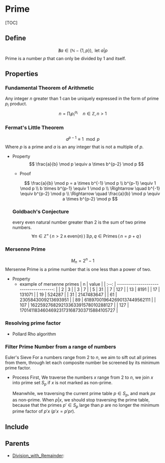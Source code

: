 # Prime

[TOC]

## Define

$$
\nexists a \in (\mathbb N - \{1, p\}), \text{ let } a | p  \tag{Prime}
$$
Prime is a number $p$ that can only be divided by $1$ and itself.

## Properties

### Fundamental Theorem of Arithmetic
Any integer $n$ greater than $1$ can be uniquely expressed in the form of prime $p_i$ product.   
$$
n = \prod_i p_i^{\alpha_i} \quad n \in \mathbb Z, n > 1
$$

### Fermat's Little Theorem

$$
a^{p-1} \equiv 1 \mod p
$$
Where $p$ is a prime and $a$ is an any integer that is not a multiple of $p$.

- Property
  $$
  \frac{a}{b} \mod p \equiv a \times b^{p-2} \mod p
  $$

  - Proof

      $$
      \frac{a}{b} \mod p = a \times b^{-1} \mod p  \\
      b^{p-1} \equiv 1 \mod p \\
      b \times b^{p-1} \equiv 1 \mod p  \\
      \Rightarrow \quad b^{-1} \equiv b^{p-2}  \mod p \\
      \Rightarrow \quad \frac{a}{b} \mod p \equiv a \times b^{p-2} \mod p
      $$

  ### Goldbach's Conjecture
  
  every even natural number greater than 2 is the sum of two prime numbers.
  $$
  \forall n \in \mathbb{Z}^+ \, (\, n > 2 \, \land \, \text{even}(n) \, ) \, \exists \, p, q \in \text{Primes} \, (\, n = p + q \, )
  $$

### Mersenne Prime

$$
M_n = 2^n - 1  \tag{Mersenne number}
$$
Mersenne Prime is a prime number that is one less than a power of two.

- Property
  - example of mersenne primes
    |  n   |                                   value |
    | :--: | --------------------------------------: |
    |  2   |                                       3 |
    |  3   |                                       7 |
    |  5   |                                      31 |
    |  7   |                                     127 |
    |  13  |                                    8191 |
    |  17  |                                  131071 |
    |  19  |                                  524287 |
    |  31  |                              2147483647 |
    |  61  |                     2305843009213693951 |
    |  89  |             618970019642690137449562111 |
    | 107  |       162259276829213363391578010288127 |
    | 127  | 170141183460469231731687303715884105727 |

### Resolving prime factor

- Pollard Rho algorithm


### Filter Prime Number from a range of numbers

Euler's Sieve
For a numbers range from $2$ to $n$, we aim to sift out all primes from them, through let each composite number be screened by its minimum prime factor.

- Process
  First, We traverse the numbers $x$ range from $2$ to $n$, we join $x$ into prime set $S_p$ if $x$ is not marked as non-prime.

  Meanwhile, we traversing the current prime table $p \in S_p$, and mark $p x$ as non-prime. When $p | x$, we should stop traversing the prime table, because that the primes $p' \in S_p$ large than $p$ are no longer the minimum prime factor of $p' x$ ($p' x = p' p r$).

## Include

## Parents

- [Division_with_Remainder](./Division_with_Remainder.md): 

